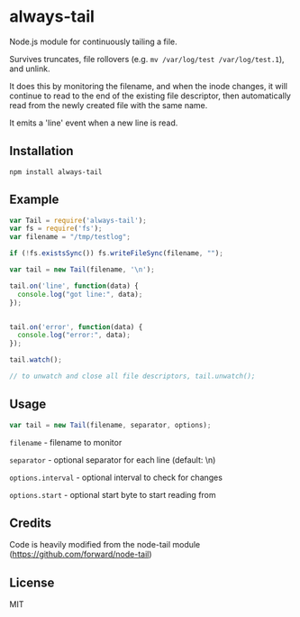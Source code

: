 # always-tail

Node.js module for continuously tailing a file.

Survives truncates, file rollovers (e.g. `mv /var/log/test /var/log/test.1`), and unlink.

It does this by monitoring the filename, and when the inode changes, 
it will continue to read to the end of the existing file descriptor, then 
automatically read from the newly created file with the same name.

It emits a 'line' event when a new line is read. 

## Installation

`npm install always-tail`

## Example

```js
var Tail = require('always-tail');
var fs = require('fs');
var filename = "/tmp/testlog";

if (!fs.existsSync()) fs.writeFileSync(filename, "");

var tail = new Tail(filename, '\n');

tail.on('line', function(data) {
  console.log("got line:", data);
});


tail.on('error', function(data) {
  console.log("error:", data);
});

tail.watch();

// to unwatch and close all file descriptors, tail.unwatch();
```

## Usage 

```js
var tail = new Tail(filename, separator, options); 
```

`filename` - filename to monitor

`separator` - optional separator for each line (default: \n)

`options.interval` - optional interval to check for changes

`options.start` - optional start byte to start reading from 

## Credits

Code is heavily modified from the node-tail module (https://github.com/forward/node-tail)

## License

MIT 

